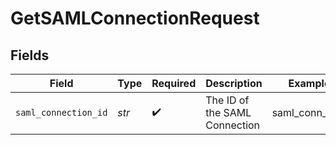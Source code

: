 # GetSAMLConnectionRequest


## Fields

| Field                         | Type                          | Required                      | Description                   | Example                       |
| ----------------------------- | ----------------------------- | ----------------------------- | ----------------------------- | ----------------------------- |
| `saml_connection_id`          | *str*                         | :heavy_check_mark:            | The ID of the SAML Connection | saml_conn_123                 |